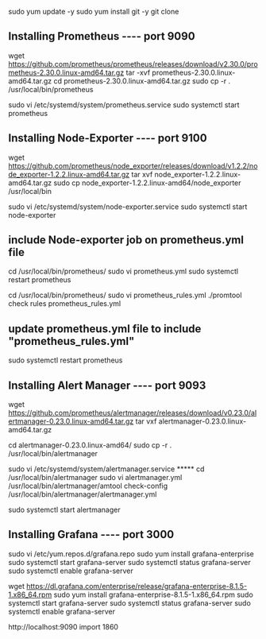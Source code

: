 sudo yum update -y
sudo yum install git -y
git clone <repo>

## Installing Prometheus   ---- port 9090
wget https://github.com/prometheus/prometheus/releases/download/v2.30.0/prometheus-2.30.0.linux-amd64.tar.gz
tar -xvf prometheus-2.30.0.linux-amd64.tar.gz
cd prometheus-2.30.0.linux-amd64.tar.gz
sudo cp -r . /usr/local/bin/prometheus

sudo vi /etc/systemd/system/prometheus.service
sudo systemctl start prometheus

## Installing Node-Exporter ---- port  9100
wget https://github.com/prometheus/node_exporter/releases/download/v1.2.2/node_exporter-1.2.2.linux-amd64.tar.gz
tar xvf node_exporter-1.2.2.linux-amd64.tar.gz
sudo cp node_exporter-1.2.2.linux-amd64/node_exporter /usr/local/bin

sudo vi /etc/systemd/system/node-exporter.service
sudo systemctl start node-exporter

## include Node-exporter job on prometheus.yml file
cd /usr/local/bin/prometheus/
sudo vi prometheus.yml
sudo systemctl restart prometheus

cd /usr/local/bin/prometheus/
sudo vi prometheus_rules.yml
./promtool check rules prometheus_rules.yml

## update prometheus.yml file to include "prometheus_rules.yml"
sudo systemctl restart prometheus

## Installing Alert Manager  ---- port 9093
wget https://github.com/prometheus/alertmanager/releases/download/v0.23.0/alertmanager-0.23.0.linux-amd64.tar.gz
tar vxf alertmanager-0.23.0.linux-amd64.tar.gz

cd alertmanager-0.23.0.linux-amd64/
sudo cp -r . /usr/local/bin/alertmanager

sudo vi /etc/systemd/system/alertmanager.service *****
cd /usr/local/bin/alertmanager
sudo vi alertmanager.yml
/usr/local/bin/alertmanager/amtool check-config /usr/local/bin/alertmanager/alertmanager.yml

sudo systemctl start alertmanager

## Installing Grafana ---- port 3000
sudo vi /etc/yum.repos.d/grafana.repo
sudo yum install grafana-enterprise
sudo systemctl start grafana-server
sudo systemctl status grafana-server
sudo systemctl enable grafana-server

wget https://dl.grafana.com/enterprise/release/grafana-enterprise-8.1.5-1.x86_64.rpm
sudo yum install grafana-enterprise-8.1.5-1.x86_64.rpm
sudo systemctl start grafana-server
sudo systemctl status grafana-server
sudo systemctl enable grafana-server

http://localhost:9090
import 1860